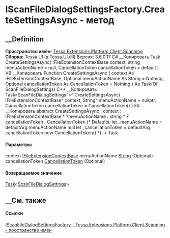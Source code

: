 # IScanFileDialogSettingsFactory.CreateSettingsAsync - метод
##  __Definition
 **Пространство имён:**
[Tessa.Extensions.Platform.Client.Scanning](N_Tessa_Extensions_Platform_Client_Scanning.htm)  
 **Сборка:** Tessa.UI (в Tessa.UI.dll) Версия: 3.6.0.17
C# __Копировать
     Task<ScanFileDialogSettings> CreateSettingsAsync(
    	IFileExtensionContextBase context,
    	string menuActionName = null,
    	CancellationToken cancellationToken = default
    )
VB __Копировать
     Function CreateSettingsAsync ( 
    	context As IFileExtensionContextBase,
    	Optional menuActionName As String = Nothing,
    	Optional cancellationToken As CancellationToken = Nothing
    ) As Task(Of ScanFileDialogSettings)
C++ __Копировать
    Task<ScanFileDialogSettings^>^ CreateSettingsAsync(
    	IFileExtensionContextBase^ context, 
    	String^ menuActionName = nullptr, 
    	CancellationToken cancellationToken = CancellationToken()
    )
F# __Копировать
     abstract CreateSettingsAsync : 
            context : IFileExtensionContextBase * 
            ?menuActionName : string * 
            ?cancellationToken : CancellationToken 
    (* Defaults:
            let _menuActionName = defaultArg menuActionName null
            let _cancellationToken = defaultArg cancellationToken new CancellationToken()
    *)
    -> Task<ScanFileDialogSettings> 
#### Параметры
context
[IFileExtensionContextBase](T_Tessa_UI_Files_IFileExtensionContextBase.htm)
menuActionName [String](https://learn.microsoft.com/dotnet/api/system.string)
(Optional)
cancellationToken
[CancellationToken](https://learn.microsoft.com/dotnet/api/system.threading.cancellationtoken)
(Optional)
#### Возвращаемое значение
[Task](https://learn.microsoft.com/dotnet/api/system.threading.tasks.task-1)<[ScanFileDialogSettings](T_Tessa_Extensions_Platform_Client_Scanning_ScanFileDialogSettings.htm)>
##  __См. также
#### Ссылки
[IScanFileDialogSettingsFactory -
](T_Tessa_Extensions_Platform_Client_Scanning_IScanFileDialogSettingsFactory.htm)
[Tessa.Extensions.Platform.Client.Scanning - пространство
имён](N_Tessa_Extensions_Platform_Client_Scanning.htm)
